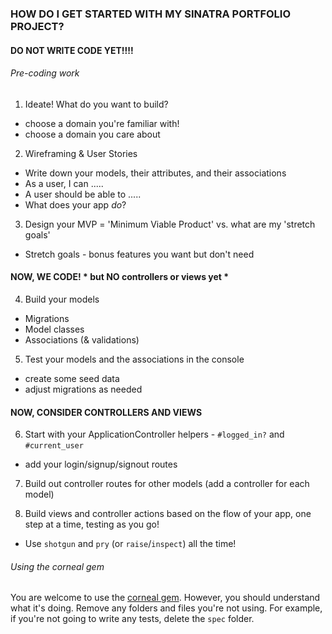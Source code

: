 ### HOW DO I GET STARTED WITH MY SINATRA PORTFOLIO PROJECT?

#### DO NOT WRITE CODE YET!!!! ####

###### Pre-coding work
1.  Ideate!  What do you want to build?
  - choose a domain you're familiar with!
  - choose a domain you care about
2.  Wireframing & User Stories
  - Write down your models, their attributes, and their associations
  - As a user, I can .....
  - A user should be able to .....
  - What does your app _do_?
3.  Design your MVP = 'Minimum Viable Product' vs. what are my 'stretch goals'
  - Stretch goals - bonus features you want but don't need

#### NOW, WE CODE! * but NO controllers or views yet *

4.  Build your models
  - Migrations
  - Model classes
  - Associations (& validations)

5. Test your models and the associations in the console
  - create some seed data
  - adjust migrations as needed

#### NOW, CONSIDER CONTROLLERS AND VIEWS

6. Start with your ApplicationController helpers - `#logged_in?` and `#current_user`
  - add your login/signup/signout routes

7. Build out controller routes for other models (add a controller for each model)

8. Build views and controller actions based on the flow of your app, one step at a time, testing as you go!
  - Use `shotgun` and `pry` (or `raise`/`inspect`) all the time!


###### Using the corneal gem

You are welcome to use the [corneal gem].  However, you should understand what it's doing.  Remove any folders and files you're not using.  For example, if you're not going to write any tests, delete the `spec` folder.

[corneal gem]:https://github.com/thebrianemory/corneal
